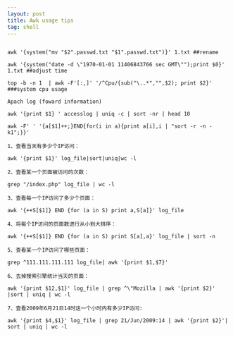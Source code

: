 ```yaml
---
layout: post
title: Awk usage tips
tag: shell
---
```


<pre><code>
awk '{system("mv "$2".passwd.txt "$1".passwd.txt")}' 1.txt ##rename

awk '{system("date -d \"1970-01-01 11406843766 sec GMT\"");print $0}' 1.txt ##adjust time

top -b -n 1  | awk -F'[:,]' '/^Cpu/{sub("\..*","",$2); print $2}' ###system cpu usage

Apach log (foward information)

awk '{print $1} ' accesslog | uniq -c | sort -nr | head 10

awk -F' ' '{a[$1]++;}END{for(i in a){print a[i],i | "sort -r -n -k1";}}' 

1、查看当天有多少个IP访问：

awk '{print $1}' log_file|sort|uniq|wc -l

2、查看某一个页面被访问的次数：

grep "/index.php" log_file | wc -l

3、查看每一个IP访问了多少个页面：

awk '{++S[$1]} END {for (a in S) print a,S[a]}' log_file

4、将每个IP访问的页面数进行从小到大排序：

awk '{++S[$1]} END {for (a in S) print S[a],a}' log_file | sort -n

5、查看某一个IP访问了哪些页面：

grep ^111.111.111.111 log_file| awk '{print $1,$7}'

6、去掉搜索引擎统计当天的页面：

awk '{print $12,$1}' log_file | grep ^\"Mozilla | awk '{print $2}' |sort | uniq | wc -l

7、查看2009年6月21日14时这一个小时内有多少IP访问:

awk '{print $4,$1}' log_file | grep 21/Jun/2009:14 | awk '{print $2}'| sort | uniq | wc -l

</pre></code>
